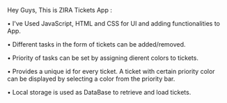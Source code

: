 Hey Guys,
This is ZIRA Tickets App :

• I've Used JavaScript, HTML and CSS for UI and adding functionalities to App.

• Different tasks in the form of tickets can be added/removed.

• Priority of tasks can be set by assigning dierent colors to tickets.

• Provides a unique id for every ticket. A ticket with certain priority color can be
displayed by selecting a color from the priority bar.

• Local storage is used as DataBase to retrieve and load tickets.

